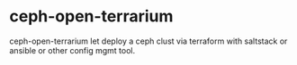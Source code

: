 # ceph-open-terrarium
ceph-open-terrarium let deploy a ceph clust via terraform with saltstack or ansible or other config mgmt tool.
